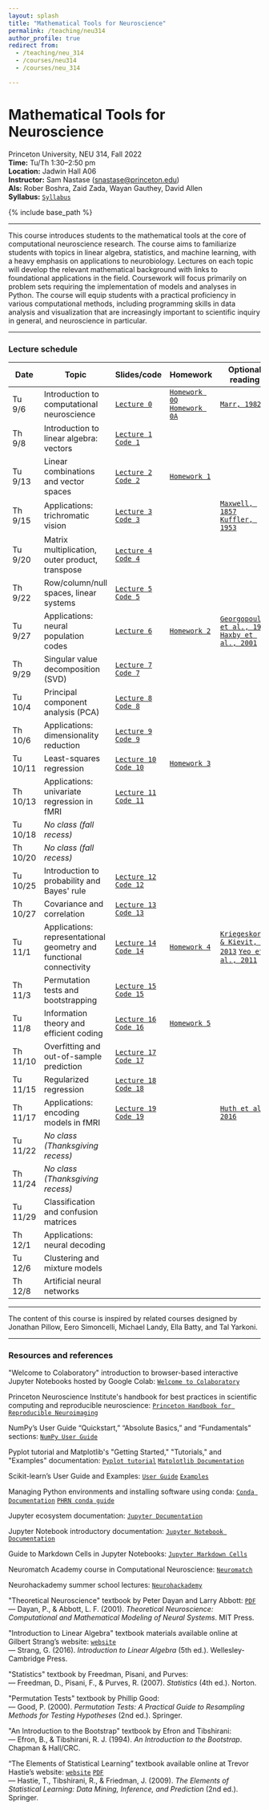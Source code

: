 ```yaml
---
layout: splash
title: "Mathematical Tools for Neuroscience"
permalink: /teaching/neu314
author_profile: true
redirect from:
  - /teaching/neu_314
  - /courses/neu314
  - /courses/neu_314

---
```

# Mathematical Tools for Neuroscience
Princeton University, NEU 314, Fall 2022<br>
**Time:** Tu/Th 1:30–2:50 pm<br>
**Location:** Jadwin Hall A06<br>
**Instructor:** Sam Nastase ([snastase@princeton.edu](snastase@princeton.edu))<br>
**AIs:** Rober Boshra, Zaid Zada, Wayan Gauthey, David Allen<br>
**Syllabus:** [`Syllabus`](https://docs.google.com/document/d/1yd53Ij6JF7tvQ1h-a8dk0CthviR8Ja71dfuBSW_skrA/edit?usp=sharing)

{% include base_path %}

---

This course introduces students to the mathematical tools at the core of computational neuroscience research. The course aims to familiarize students with topics in linear algebra, statistics, and machine learning, with a heavy emphasis on applications to neurobiology. Lectures on each topic will develop the relevant mathematical background with links to foundational applications in the field. Coursework will focus primarily on problem sets requiring the implementation of models and analyses in Python. The course will equip students with a practical proficiency in various computational methods, including programming skills in data analysis and visualization that are increasingly important to scientific inquiry in general, and neuroscience in particular.

---
### Lecture schedule

| Date | Topic | Slides/code | Homework | Optional reading |
| --- | --- | --- | --- | --- |
| Tu 9/6 | Introduction to computational neuroscience | [`Lecture 0`](https://docs.google.com/presentation/d/11wzzkCxfkcRxbdZGPnkNXxNMTllDTp5VzH68WEdYrHk/edit?usp=sharing) | [`Homework 0Q`](https://colab.research.google.com/drive/1bwm8Q_ppz4_HhNFrQLzejjHGZ4GG8HWB?usp=sharing) [`Homework 0A`](https://colab.research.google.com/drive/1A5O8RqtPLMNbE8obvGy6Td52eIn1K6b2?usp=sharing) | [`Marr, 1982`](../files/Marr_1982.pdf) |
| Th 9/8 | Introduction to linear algebra: vectors | [`Lecture 1`](https://docs.google.com/presentation/d/1ngBl3M_Wv-9VkbXiWSmQpwu-q4wF9y2M70xvixrTa1Q/edit?usp=sharing) [`Code 1`](https://colab.research.google.com/drive/1ZdCa8PpWae-KZfWHHTg8TWBuGc-fAEcp?usp=sharing) | | |
| Tu 9/13 | Linear combinations and vector spaces | [`Lecture 2`](https://docs.google.com/presentation/d/1Rf7s5FhHTogk4pzMLwFSHIInfK5CTAGgWtOinZVuBgQ/edit?usp=sharing) [`Code 2`](https://colab.research.google.com/drive/1BUjwYgcMXymGpmJ4z-izht2pVrXkyQ3Y?usp=sharing) | [`Homework 1`](https://colab.research.google.com/drive/1J4M9sepAXaeZjSDkoz7V2lkN8YrV-WL3?usp=sharing) | |
| Th 9/15 | Applications: trichromatic vision | [`Lecture 3`](https://docs.google.com/presentation/d/1b9iNE3w7VgavOCuUDbKcJm9HDWT5JbUeQNTg7OtBwdw/edit?usp=sharing) [`Code 3`](https://colab.research.google.com/drive/13nKfN2Q20Fk0uoHevOYUibBl-rpRjr_o?usp=sharing) | | [`Maxwell, 1857`](../files/Maxwell_1857.pdf) [`Kuffler, 1953`](../files/Kuffler_1953.pdf) |
| Tu 9/20 | Matrix multiplication, outer product, transpose | [`Lecture 4`](https://docs.google.com/presentation/d/1z6Co7x09SOQgQeB4qYosihz_2u6Jwg7aPlooKNXio88/edit?usp=sharing) [`Code 4`](https://colab.research.google.com/drive/1sGQl4bO_UFOnSO4xEf_C4r2aKWAO6Byi?usp=sharing) | | |
| Th 9/22 | Row/column/null spaces, linear systems | [`Lecture 5`](https://docs.google.com/presentation/d/168Zb95ZFWOyM_XQGaAHEtwyFAiJ1IRoz1Kr2yvaMHho/edit?usp=sharing) [`Code 5`](https://colab.research.google.com/drive/1TnOkwLu7h50eeiXZyU0NmdAJfGT5ehvM?usp=sharing) | | |
| Tu 9/27 | Applications: neural population codes | [`Lecture 6`](https://docs.google.com/presentation/d/1evclVDo_1gD62EZv42Mrt_9u2r2XKlAQLzmQpW0MyEA/edit?usp=sharing) | [`Homework 2`](https://colab.research.google.com/drive/1shs9bSL7ZOm3yyTIzqMA5aEKalYUeAI7?usp=sharing) | [`Georgopoulos et al., 1986`](../files/Georgopoulos_1986.pdf) [`Haxby et al., 2001`](../files/Haxby_2001.pdf) |
| Th 9/29 | Singular value decomposition (SVD) | [`Lecture 7`](https://docs.google.com/presentation/d/1vftKLUVkJs6sQ2hQGSMyhKvAKgYZ3ArnWHXnmtYas_4/edit?usp=sharing) [`Code 7`](https://colab.research.google.com/drive/1KnK-U6KxjzQBX62Qw8G3LQLct5UEoIYa?usp=sharing) | | |
| Tu 10/4 | Principal component analysis (PCA) | [`Lecture 8`](https://docs.google.com/presentation/d/1MKMNfQSrJ2ofGn7FWbg7MDnuXphfgpV9gAVcmy97vpA/edit?usp=sharing) [`Code 8`](https://colab.research.google.com/drive/1l7xoG15CS4lrvN9sgVO0GOOvvnU5_NDB?usp=sharing) | | |
| Th 10/6 | Applications: dimensionality reduction | [`Lecture 9`](https://docs.google.com/presentation/d/1ntPISmkLnYdvNJJ8UexGIH-H360aIvUD3_gG843OmgE/edit?usp=sharing) [`Code 9`](https://colab.research.google.com/drive/1JZTAbHsFezmHyXkGJhPOb586e6bL8BLt?usp=sharing) | | |
| Tu 10/11 | Least-squares regression | [`Lecture 10`](https://docs.google.com/presentation/d/16nfKXC3bp9wsntl78SpAM0gnIae35up4kNYU6c_DQuo/edit?usp=sharing) [`Code 10`](https://colab.research.google.com/drive/1onwhVrBST_p7JAfU9NjBWyhm3M-1uRNZ?usp=sharing) | [`Homework 3`](https://colab.research.google.com/drive/1x5L9x27HvFlb6XPPrwhXiab0ii_I7nOc?usp=sharing) | |
| Th 10/13 | Applications: univariate regression in fMRI | [`Lecture 11`](https://docs.google.com/presentation/d/124t58LbImHK9blSWMuRNRFULcx1U9Au1qqNjzK9wS1U/edit?usp=sharing) [`Code 11`](https://colab.research.google.com/drive/1F4Dojz4t6BRxDEKBagn6qNufHvM1QclN?usp=sharing) | | |
| Tu 10/18 | _No class (fall recess)_ | | | |
| Th 10/20 | _No class (fall recess)_ | | | |
| Tu 10/25 | Introduction to probability and Bayes' rule | [`Lecture 12`](https://docs.google.com/presentation/d/1yYqaoJXuf_q7-k9MwlkYSjyvH_wHHVLk7qCcxdLhBBI/edit?usp=sharing) [`Code 12`](https://colab.research.google.com/drive/1ZVCcuCNo9gqPc8G7FVLTGVG4tf7OSi1-?usp=sharing) | | |
| Th 10/27 | Covariance and correlation | [`Lecture 13`](https://docs.google.com/presentation/d/1LZ7Nn1mjOAdoSo5u27F4abup87azUrcw_2ddHvTy-6E/edit?usp=sharing) [`Code 13`](https://colab.research.google.com/drive/1I-rf9PSP6-nVeFT_xGEwRoxeI9eZE_dk?usp=sharing) | | |
| Tu 11/1 | Applications: representational geometry and functional connectivity | [`Lecture 14`](https://docs.google.com/presentation/d/1trdAU1jHTq9zL1ayYSVHemb9Ylux42IseVba0-kEgBo/edit?usp=sharing) [`Code 14`](https://colab.research.google.com/drive/1hMixtnlu-LTVSE5VpYmqjVcrCZaJqbbh?usp=sharing) | [`Homework 4`](https://colab.research.google.com/drive/1f4Pzdpc1NOCtg63olfBqwm909IWGRDs8?usp=sharing) | [`Kriegeskorte & Kievit, 2013`](../files/Kriegeskorte_2013.pdf) [`Yeo et al., 2011`](../files/Yeo_2011.pdf) |
| Th 11/3 | Permutation tests and bootstrapping | [`Lecture 15`](https://docs.google.com/presentation/d/1M1sTUVqmQnzFQ1BLYBABk5GeL_kmIK7RokWkjtMDAvQ/edit?usp=sharing) [`Code 15`](https://colab.research.google.com/drive/14cEoqhOMy0UTZP8YlrUjX5wkKun0S5qF?usp=sharing)  | | |
| Tu 11/8 | Information theory and efficient coding | [`Lecture 16`](https://docs.google.com/presentation/d/1JilDpgqag4z_hHiqH0hEl_ZXW4rkPdooQLxhVF7Swu4/edit?usp=sharing) [`Code 16`](https://colab.research.google.com/drive/1vnm4cnjv7P5gr6HCIAxqE4pe1Vu0VmBx?usp=sharing) | [`Homework 5`](https://colab.research.google.com/drive/1ghpFxAd9wO_U9hbfQwMbNZgXILlmEtBd?usp=sharing) | |
| Th 11/10 | Overfitting and out-of-sample prediction | [`Lecture 17`](https://docs.google.com/presentation/d/1omO4khiYD-qrUw8RQKbNT8u-UsxwmCbOfkdpCmKhm3o/edit?usp=sharing) [`Code 17`](https://colab.research.google.com/drive/13bzJoLpUr1oLCStomdDihg32kleWThBf?usp=sharing) | | |
| Tu 11/15 | Regularized regression | [`Lecture 18`](https://docs.google.com/presentation/d/1i8u2S39Dyvvp9aPuLZkQ5ohGKg6ckGFXWZ3OswnbtXE/edit?usp=sharing) [`Code 18`](https://colab.research.google.com/drive/1JhtOhGgV0KHixfN6p2CSCVqJBvaCtWWJ?usp=sharing) | | |
| Th 11/17 | Applications: encoding models in fMRI | [`Lecture 19`](https://docs.google.com/presentation/d/1juy4IG9bmE9TLcuyIeaCubpr0cygZSNO40sb_WWysmA/edit?usp=sharing) [`Code 19`](https://colab.research.google.com/drive/1bEnwF17U3H6J-Lomtua0B8DIsGnZ9QFk?usp=sharing) | | [`Huth et al., 2016`](../files/Huth_2016.pdf) |
| Tu 11/22 | _No class (Thanksgiving recess)_ | | | |
| Th 11/24 | _No class (Thanksgiving recess)_ | | | |
| Tu 11/29 | Classification and confusion matrices | | | |
| Th 12/1 | Applications: neural decoding | | | |
| Tu 12/6 | Clustering and mixture models | | | |
| Th 12/8 | Artificial neural networks | | | |

---

The content of this course is inspired by related courses designed by Jonathan Pillow, Eero Simoncelli, Michael Landy, Ella Batty, and Tal Yarkoni.

---

### Resources and references

"Welcome to Colaboratory" introduction to browser-based interactive Jupyter Notebooks hosted by Google Colab: [`Welcome to Colaboratory`](https://colab.research.google.com/notebooks/intro.ipynb)

Princeton Neuroscience Institute's handbook for best practices in scientific computing and reproducible neuroscience: [`Princeton Handbook for Reproducible Neuroimaging`](https://brainhack-princeton.github.io/handbook/) 

NumPy’s User Guide “Quickstart,” “Absolute Basics,” and “Fundamentals” sections: [`NumPy User Guide`](https://numpy.org/doc/stable/user/index.html)

Pyplot tutorial and Matplotlib's "Getting Started," "Tutorials," and "Examples"  documentation: [`Pyplot tutorial`](https://matplotlib.org/stable/tutorials/introductory/pyplot.html) [`Matplotlib Documentation`](https://matplotlib.org/stable/index.html) 

Scikit-learn’s User Guide and Examples: [`User Guide`](https://scikit-learn.org/stable/user_guide.html) [`Examples`](https://scikit-learn.org/stable/auto_examples/index.html)

Managing Python environments and installing software using conda: [`Conda Documentation`](https://conda.io/projects/conda/en/latest/user-guide/tasks/manage-environments.html) [`PHRN conda guide`](https://brainhack-princeton.github.io/handbook/content_pages/hack_pages/conda.html)

Jupyter ecosystem documentation: [`Jupyter Documentation`](https://docs.jupyter.org/en/latest/)

Jupyter Notebook introductory documentation: [`Jupyter Notebook Documentation`](https://jupyter-notebook.readthedocs.io/en/stable/notebook.html)

Guide to Markdown Cells in Jupyter Notebooks: [`Jupyter Markdown Cells`](https://jupyter-notebook.readthedocs.io/en/stable/examples/Notebook/Working%20With%20Markdown%20Cells.html)

Neuromatch Academy course in Computational Neuroscience: [`Neuromatch`](https://compneuro.neuromatch.io/tutorials/intro.html)

Neurohackademy summer school lectures: [`Neurohackademy`](https://neurohackademy.org/neurohack_year/2022/)

"Theoretical Neuroscience" textbook by Peter Dayan and Larry Abbott: [`PDF`](http://www.gatsby.ucl.ac.uk/~lmate/biblio/dayanabbott.pdf)<br>
&mdash; Dayan, P., & Abbott, L. F. (2001). _Theoretical Neuroscience: Computational and Mathematical Modeling of Neural Systems_. MIT Press.

"Introduction to Linear Algebra" textbook materials available online at Gilbert Strang’s website: [`website`](https://math.mit.edu/~gs/linearalgebra/)<br>
&mdash; Strang, G. (2016). _Introduction to Linear Algebra_ (5th ed.). Wellesley-Cambridge Press.

"Statistics" textbook by Freedman, Pisani, and Purves:<br>
&mdash; Freedman, D., Pisani, F., & Purves, R. (2007). _Statistics_ (4th ed.). Norton.

"Permutation Tests" textbook by Phillip Good:<br>
&mdash; Good, P. (2000). _Permutation Tests: A Practical Guide to Resampling Methods for Testing Hypotheses_ (2nd ed.). Springer.

"An Introduction to the Bootstrap" textbook by Efron and Tibshirani:<br>
&mdash; Efron, B., & Tibshirani, R. J. (1994). _An Introduction to the Bootstrap_. Chapman & Hall/CRC.

“The Elements of Statistical Learning” textbook available online at Trevor Hastie’s website: [`website`](https://hastie.su.domains/ElemStatLearn/) [`PDF`](https://hastie.su.domains/Papers/ESLII.pdf)<br>
&mdash; Hastie, T., Tibshirani, R., & Friedman, J. (2009). _The Elements of Statistical Learning: Data Mining, Inference, and Prediction_ (2nd ed.). Springer.

